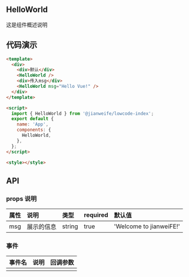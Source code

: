 ## HelloWorld

这是组件概述说明

## 代码演示

<HelloWorld />

```html
<template>
  <div>
    <div>默认</div>
    <HelloWorld />
    <div>传入msg</div>
    <HelloWorld msg="Hello Vue!" />
  </div>
</template>

<script>
  import { HelloWorld } from '@jianweife/lowcode-index';
  export default {
    name: 'App',
    components: {
      HelloWorld,
    },
  };
</script>

<style></style>
```

## API

### props 说明

| 属性 | 说明       | 类型   | required | 默认值                  |
| :--- | :--------- | :----- | :------- | :---------------------- |
| msg  | 展示的信息 | string | true     | 'Welcome to jianweiFE!' |

### 事件

| 事件名 | 说明 | 回调参数 |
| :----- | :--- | :------- |
|        |      |          |
